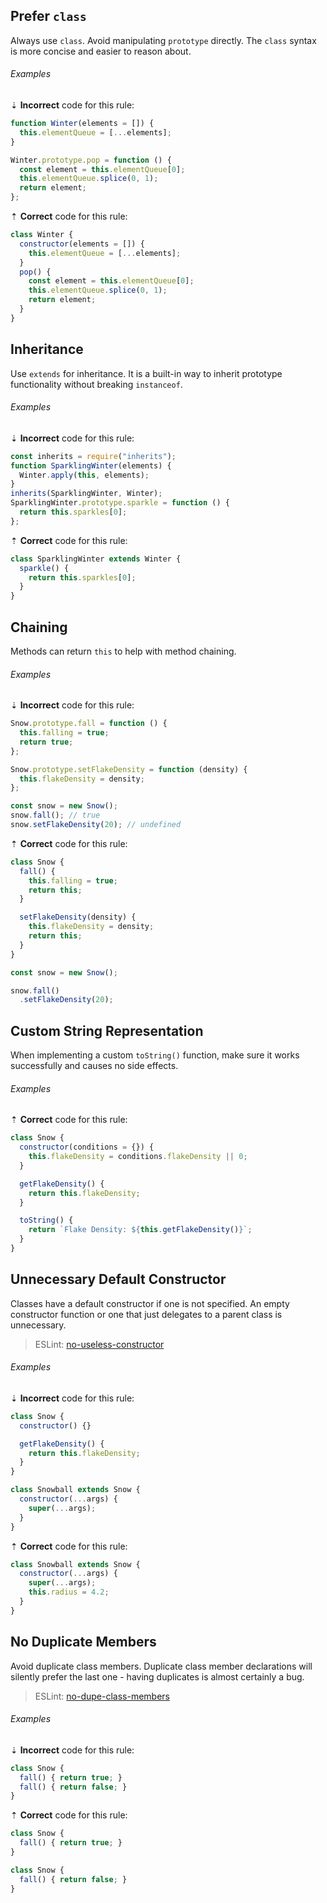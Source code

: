 ## Prefer `class`

Always use `class`. Avoid manipulating `prototype` directly. The `class` syntax is more concise and easier to reason about.

###### Examples

⇣ **Incorrect** code for this rule:

```js
function Winter(elements = []) {
  this.elementQueue = [...elements];
}

Winter.prototype.pop = function () {
  const element = this.elementQueue[0];
  this.elementQueue.splice(0, 1);
  return element;
};
```

⇡ **Correct** code for this rule:

```js
class Winter {
  constructor(elements = []) {
    this.elementQueue = [...elements];
  }
  pop() {
    const element = this.elementQueue[0];
    this.elementQueue.splice(0, 1);
    return element;
  }
}
```

## Inheritance

Use `extends` for inheritance. It is a built-in way to inherit prototype functionality without breaking `instanceof`.

###### Examples

⇣ **Incorrect** code for this rule:

```js
const inherits = require("inherits");
function SparklingWinter(elements) {
  Winter.apply(this, elements);
}
inherits(SparklingWinter, Winter);
SparklingWinter.prototype.sparkle = function () {
  return this.sparkles[0];
};
```

⇡ **Correct** code for this rule:

```js
class SparklingWinter extends Winter {
  sparkle() {
    return this.sparkles[0];
  }
}
```

## Chaining

Methods can return `this` to help with method chaining.

###### Examples

⇣ **Incorrect** code for this rule:

```js
Snow.prototype.fall = function () {
  this.falling = true;
  return true;
};

Snow.prototype.setFlakeDensity = function (density) {
  this.flakeDensity = density;
};

const snow = new Snow();
snow.fall(); // true
snow.setFlakeDensity(20); // undefined
```

⇡ **Correct** code for this rule:

```js
class Snow {
  fall() {
    this.falling = true;
    return this;
  }

  setFlakeDensity(density) {
    this.flakeDensity = density;
    return this;
  }
}

const snow = new Snow();

snow.fall()
  .setFlakeDensity(20);
```

## Custom String Representation

When implementing a custom `toString()` function, make sure it works successfully and causes no side effects.

###### Examples

⇡ **Correct** code for this rule:

```js
class Snow {
  constructor(conditions = {}) {
    this.flakeDensity = conditions.flakeDensity || 0;
  }

  getFlakeDensity() {
    return this.flakeDensity;
  }

  toString() {
    return `Flake Density: ${this.getFlakeDensity()}`;
  }
}
```

## Unnecessary Default Constructor

Classes have a default constructor if one is not specified. An empty constructor function or one that just delegates to a parent class is unnecessary.

> ESLint: [no-useless-constructor][eslint/no-useless-constructor]

###### Examples

⇣ **Incorrect** code for this rule:

```js
class Snow {
  constructor() {}

  getFlakeDensity() {
    return this.flakeDensity;
  }
}
```

```js
class Snowball extends Snow {
  constructor(...args) {
    super(...args);
  }
}
```

⇡ **Correct** code for this rule:

```js
class Snowball extends Snow {
  constructor(...args) {
    super(...args);
    this.radius = 4.2;
  }
}
```

## No Duplicate Members

Avoid duplicate class members. Duplicate class member declarations will silently prefer the last one - having duplicates is almost certainly a bug.

> ESLint: [no-dupe-class-members][eslint/no-dupe-class-members]

###### Examples

⇣ **Incorrect** code for this rule:

```js
class Snow {
  fall() { return true; }
  fall() { return false; }
}
```

⇡ **Correct** code for this rule:

```js
class Snow {
  fall() { return true; }
}
```

```js
class Snow {
  fall() { return false; }
}
```

[eslint/no-dupe-class-members]: https://eslint.org/docs/rules/no-dupe-class-members
[eslint/no-useless-constructor]: https://eslint.org/docs/rules/no-useless-constructor
